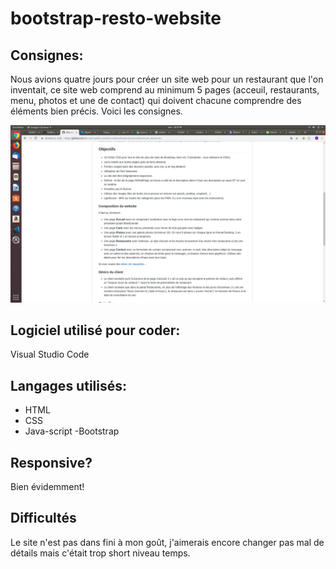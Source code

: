 # bootstrap-resto-website

## Consignes:
Nous avions quatre jours pour créer un site web pour un restaurant que l'on inventait, ce site web comprend au minimum 5 pages (acceuil, restaurants, menu, photos et une de contact) qui doivent chacune comprendre des éléments bien précis. Voici les consignes.

<img src="assets/pictures/consignes.png" alt="photo"/>
 
## Logiciel utilisé pour coder:
Visual Studio Code

## Langages utilisés:
- HTML
- CSS 
- Java-script
-Bootstrap

## Responsive? 
Bien évidemment!

## Difficultés
Le site n'est pas dans fini à mon goût, j'aimerais encore changer pas mal de détails mais c'était trop short niveau temps.
